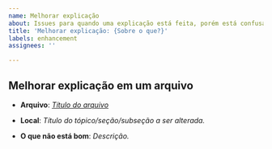```yaml
---
name: Melhorar explicação
about: Issues para quando uma explicação está feita, porém está confusa.
title: 'Melhorar explicação: {Sobre o que?}'
labels: enhancement
assignees: ''

---
```


Melhorar explicação em um arquivo
---------------------------------

- **Arquivo**: [_Título do arquivo_](_link_)

- **Local**: _Título do tópico/seção/subseção a ser alterada._

- **O que não está bom**: _Descrição._
